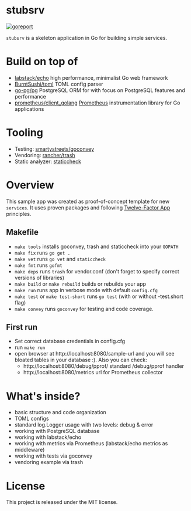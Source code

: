 # stubsrv

[![goreport](https://goreportcard.com/badge/github.com/sergeyfast/stubsrv)](https://goreportcard.com/report/github.com/sergeyfast/stubsrv)

`stubsrv` is a skeleton application in Go for building simple services.

# Build on top of

* [labstack/echo](https://github.com/labstack/echo) high performance, minimalist Go web framework
* [BurntSushi/toml](https://github.com/BurntSushi/toml) TOML config parser
* [go-pg/pg](https://github.com/go-pg/pg) PostgreSQL ORM for with focus on PostgreSQL features and performance
* [prometheus/client_golang](https://github.com/prometheus/client_golang) [Prometheus](https://prometheus.io) instrumentation library for Go applications 

# Tooling

* Testing: [smartystreets/goconvey](https://github.com/smartystreets/goconvey)
* Vendoring: [rancher/trash](https://github.com/rancher/trash)
* Static analyzer: [staticcheck](https://honnef.co/go/staticcheck/cmd/staticcheck)

# Overview

This sample app was created as proof-of-concept template for new `services`. It uses proven packages and following 
[Twelve-Factor App](https://12factor.net) principles.

## Makefile

* `make tools` installs goconvey, trash and staticcheck into your `GOPATH`
* `make fix` runs `go get .`
* `make vet` runs `go vet` and `staticcheck`
* `make fmt` runs `gofmt`
* `make deps` runs `trash` for vendor.conf (don't forget to specify correct versions of libraries)
* `make build` or `make rebuild` builds or rebuilds your app
* `make run` runs app in verbose mode with default `config.cfg`
* `make test` or `make test-short` runs `go test` (with or without -test.short flag)
* `make convey` runs `goconvey` for testing and code coverage.

## First run

* Set correct database credentials in config.cfg
* run `make run`
* open browser at http://localhost:8080/sample-url and you will see bloated tables in your database :).
 Also you can check:
    * http://localhost:8080/debug/pprof/ standard /debug/pprof handler
    * http://localhost:8080/metrics url for Prometheus collector

# What's inside?

* basic structure and code organization
* TOML configs
* standard log.Logger usage with two levels: debug & error
* working with PostgreSQL database
* working with labstack/echo
* working with metrics via Prometheus (labstack/echo metrics as middleware)
* working with tests via goconvey
* vendoring example via trash

# License

This project is released under the MIT license.